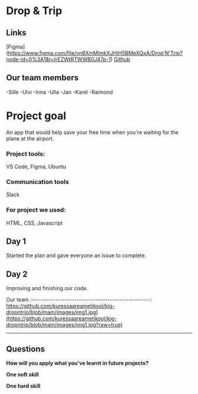 # Drop & Trip

## Links

[Figma] (https://www.figma.com/file/vn8XmMlmkXJHiH5BMpXQxA/Drop'N'Trip?node-id=0%3A1&t=IrEZWtRTWWB0J47p-1)
[Github](https://github.com/kuressaareametikool/kig-dropntrip)

## Our team members
-Sille
-Ulvi
-Inna
-Ulla
-Jan
-Karel
-Raimond

# Project goal
An app that would help save your free time when you're waiting for the plane at the airport.

### Project tools:
VS Code, Figma, Ubuntu

### Communication tools
Slack

### For project we used: 
HTML, CSS, Javascript

## Day 1
Started the plan and gave everyone an issue to complete.

## Day 2
Improving and finishing our code.

Our              team
:--------------------------------------------------:
https://github.com/kuressaareametikool/kig-dropntrip/blob/main/images/img1.jpg](https://github.com/kuressaareametikool/kig-dropntrip/blob/main/images/img1.jpg?raw=true)



-------------------------------------------


## Questions 
**How will you apply what you've learnt in future projects?**


**One soft skill**


**One hard skill**

